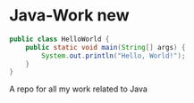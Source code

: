 # Java-Work new

```java
public class HelloWorld {
    public static void main(String[] args) {
        System.out.println("Hello, World!");
    }
}
```
A repo for all my work related to Java
